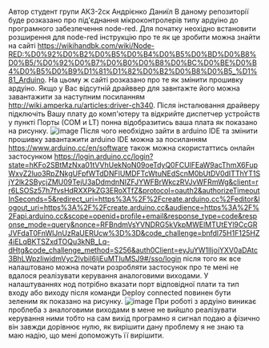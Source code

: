 Автор студент групи АК3-2ск Андрієнко Даниїл 
В даному репозиторії буде розказано про під'єднання мікроконтролерів типу ардуіно до програмного забезпечення node-red.
Для початку неохідно встановити розширення для node-red інструкцію про те як це зробити можна знайти на сайті https://wikihandbk.com/wiki/Node-RED:%D0%92%D0%B2%D0%B5%D0%B4%D0%B5%D0%BD%D0%B8%D0%B5/%D0%92%D0%B7%D0%B0%D0%B8%D0%BC%D0%BE%D0%B4%D0%B5%D0%B9%D1%81%D1%82%D0%B2%D0%B8%D0%B5_%D1%81_Arduino.
На цьому ж сайті розказано про те як змінити прошивку ардуіно. Якщо у Вас відсутній драйввер для завнтажте його можна завантажити за наступним посиланням http://wiki.amperka.ru/articles:driver-ch340. 
Після інсталювання драйверу підключіть Вашу плату до комп'ютеру та відкрийте диспетчер устройств у пункті Порты (СОМ и LT) понна відобразитись ваша плата як показано на рисунку. 
![image](https://user-images.githubusercontent.com/68506045/154534261-07a6d666-0904-4e37-a19f-7c753851f110.png)
Після чого необхідно зайти в arduino IDE та змінити прошивку завантажити arduino IDE можна за посиланням https://www.arduino.cc/en/software також можна скористаттись онлайн застосунком https://login.arduino.cc/login?state=hKFo2SBtMzNxa01tVVhUekNoN09oeTdyQ0FCUlFEaW9acThmX6FupWxvZ2luo3RpZNkgUFpfWTdDNFlUMDFTcWtuNEdScnM0bUtDV0dITThYT1SjY2lk2SBycjZMU09TejU3aDdmdnNIZFJYWFBrWkczRVJvWFRmWg&client=rr6LSOSz57h7fvsHdRXXPkZG3ERoXTfZ&protocol=oauth2&authorizeTimeoutInSeconds=5&redirect_uri=https%3A%2F%2Fcreate.arduino.cc%2Feditor&logout_uri=https%3A%2F%2Fcreate.arduino.cc&audience=https%3A%2F%2Fapi.arduino.cc&scope=openid+profile+email&response_type=code&response_mode=query&nonce=RFBndmVsYVNDRG5kVkpMWElMTUtEYl9CcGRJVFdaT0FnWlJnUzRaUERUcw%3D%3D&code_challenge=bnfdl75H1F125HZ4iELqBKTSZxdTOQu3kNB_Lq-dHtg&code_challenge_method=S256&auth0Client=eyJuYW1lIjoiYXV0aDAtc3BhLWpzIiwidmVyc2lvbiI6IjEuMTIuMSJ9#/sso/login після того як все налаштовано можна почати розробляти застосунок про те мені не вдалося реалізувати керування аналоговими виходами. У налаштуваннях нод потрібно вказати порт відповідної плати та тип входу або виходу після команди Deploy connected повинен бути зеленим як показано на рисунку. 
![image](https://user-images.githubusercontent.com/68506045/154535669-5ce07f8f-c2b4-4c1f-ba52-721dd813aadb.png)
 При роботі з ардуіно виникає проблеба з аналоговими виходами в мене не вийшло реалізувати керування ними тобто на сам вихід програмно я сигнал подаю а фізично він завжди дорівнює нулю, як вирішити дану проблему я не знаю та маю надію, що мені допоможуть її вирішити.
